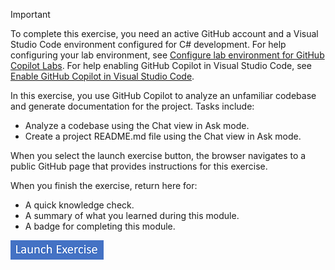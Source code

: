 > [!IMPORTANT]
> To complete this exercise, you need an active GitHub account and a Visual Studio Code environment configured for C# development. For help configuring your lab environment, see [Configure lab environment for GitHub Copilot Labs](https://go.microsoft.com/fwlink/?linkid=2320147&azure-portal=true). For help enabling GitHub Copilot in Visual Studio Code, see [Enable GitHub Copilot in Visual Studio Code](https://go.microsoft.com/fwlink/?linkid=2320158&azure-portal=true).

In this exercise, you use GitHub Copilot to analyze an unfamiliar codebase and generate documentation for the project. Tasks include:

- Analyze a codebase using the Chat view in Ask mode.
- Create a project README.md file using the Chat view in Ask mode.

When you select the launch exercise button, the browser navigates to a public GitHub page that provides instructions for this exercise.

When you finish the exercise, return here for:

- A quick knowledge check.
- A summary of what you learned during this module.
- A badge for completing this module.

[![Button to launch exercise.](../media/launch-exercise.png)](https://go.microsoft.com/fwlink/?linkid=2320437&azure-portal=true)
